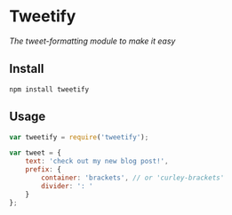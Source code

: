 # Tweetify

*The tweet-formatting module to make it easy*

## Install

```
npm install tweetify
```

## Usage

```javascript
var tweetify = require('tweetify');

var tweet = {
    text: 'check out my new blog post!',
    prefix: {
        container: 'brackets', // or 'curley-brackets'
        divider: ': '
    }
};
```